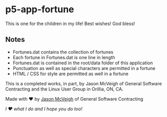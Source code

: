 # p5-app-fortune
This is one for the children in my life!  Best wishes!  God bless!

Notes
-----

- Fortunes.dat contains the collection of fortunes
- Each fortune in Fortunes.dat is one line in length
- Fortunes.dat is contained in the root/data folder of this application
- Punctuation as well as special characters are permitted in a fortune
- HTML / CSS for style are permitted as well in a fortune

This is a completed works, in part, by Jason McVeigh of General Software Contracting and the Linux User Group in Orillia, ON, CA.

Made with ♥ by [Jason McVeigh](mailto:jmcveigh@outlook.com) of General Software Contracting

_I ♥ what I do and I hope you do too!_
